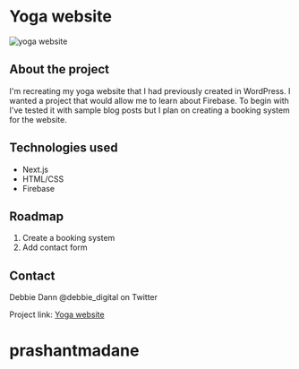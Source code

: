 # Yoga website

![yoga website](https://user-images.githubusercontent.com/29425781/152995122-712315ad-9b4f-4c4a-b0d7-ab528af10790.png)


## About the project

I'm recreating my yoga website that I had previously created in WordPress. I wanted a project that would allow me to learn about Firebase. To begin with I've tested it with sample blog posts but I plan on creating a booking system for the website.

## Technologies used

* Next.js
* HTML/CSS
* Firebase

## Roadmap

1. Create a booking system
2. Add contact form

## Contact

Debbie Dann @debbie_digital on Twitter

Project link: [Yoga website](https://relaxed-noether-4fba77.netlify.app/)
# prashantmadane
